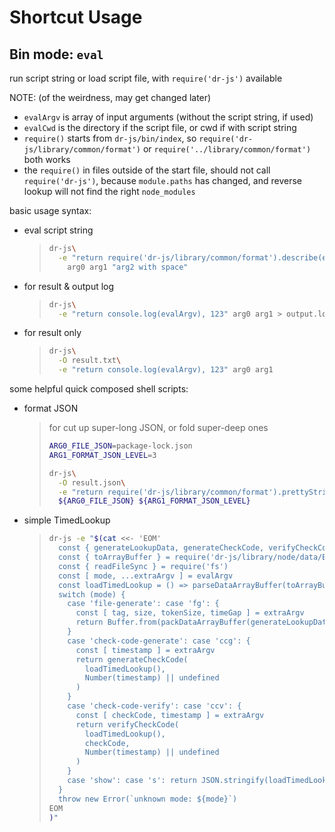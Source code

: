 # Shortcut Usage


## Bin mode: `eval`

run script string or load script file, with `require('dr-js')` available

NOTE: (of the weirdness, may get changed later)
- `evalArgv` is array of input arguments (without the script string, if used)
- `evalCwd` is the directory if the script file, or cwd if with script string
- `require()` starts from `dr-js/bin/index`,
   so `require('dr-js/library/common/format')` or `require('../library/common/format')` both works
- the `require()` in files outside of the start file,
   should not call `require('dr-js')`,
   because `module.paths` has changed, and reverse lookup will not find the right `node_modules`

basic usage syntax:

- eval script string
  > ```bash
  > dr-js\
  >   -e "return require('dr-js/library/common/format').describe(evalArgv)"\
  >     arg0 arg1 "arg2 with space"
  > ```
- for result & output log
  > ```bash
  > dr-js\
  >   -e "return console.log(evalArgv), 123" arg0 arg1 > output.log
  > ```
- for result only
  > ```bash
  > dr-js\
  >   -O result.txt\
  >   -e "return console.log(evalArgv), 123" arg0 arg1
  > ```

some helpful quick composed shell scripts:

- format JSON
  > for cut up super-long JSON, or fold super-deep ones
  > ```bash
  > ARG0_FILE_JSON=package-lock.json
  > ARG1_FORMAT_JSON_LEVEL=3
  > 
  > dr-js\
  >   -O result.json\
  >   -e "return require('dr-js/library/common/format').prettyStringifyJSON(JSON.parse(require('fs').readFileSync(evalArgv[ 0 ])), evalArgv[ 1 ])"\
  >   ${ARG0_FILE_JSON} ${ARG1_FORMAT_JSON_LEVEL}
  > ```

- simple TimedLookup
  > ```bash
  > dr-js -e "$(cat <<- 'EOM'
  >   const { generateLookupData, generateCheckCode, verifyCheckCode, packDataArrayBuffer, parseDataArrayBuffer } = require('dr-js/library/common/module/TimedLookup')
  >   const { toArrayBuffer } = require('dr-js/library/node/data/Buffer')
  >   const { readFileSync } = require('fs')
  >   const [ mode, ...extraArgv ] = evalArgv
  >   const loadTimedLookup = () => parseDataArrayBuffer(toArrayBuffer(readFileSync(evalOption.getSingleOption('root'))))
  >   switch (mode) {
  >     case 'file-generate': case 'fg': {
  >       const [ tag, size, tokenSize, timeGap ] = extraArgv
  >       return Buffer.from(packDataArrayBuffer(generateLookupData({ tag, size, tokenSize, timeGap })))
  >     }
  >     case 'check-code-generate': case 'ccg': {
  >       const [ timestamp ] = extraArgv
  >       return generateCheckCode(
  >         loadTimedLookup(),
  >         Number(timestamp) || undefined
  >       )
  >     }
  >     case 'check-code-verify': case 'ccv': {
  >       const [ checkCode, timestamp ] = extraArgv
  >       return verifyCheckCode(
  >         loadTimedLookup(),
  >         checkCode,
  >         Number(timestamp) || undefined
  >       )
  >     }
  >     case 'show': case 's': return JSON.stringify(loadTimedLookup())
  >   }
  >   throw new Error(`unknown mode: ${mode}`)
  > EOM
  > )"
  > ```
